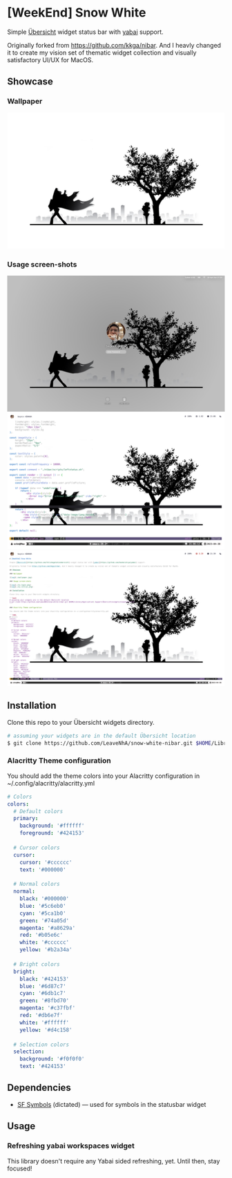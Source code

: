 # [WeekEnd] Snow White

Simple [Übersicht](https://github.com/felixhageloh/uebersicht) widget status bar with [yabai](https://github.com/koekeishiya/yabai) support.

Originally forked from https://github.com/kkga/nibar. And I heavly changed it to create my vision set of thematic widget collection and visually satisfactory UI/UX for MacOS.

## Showcase

### Wallpaper

![img](./wallpaper.jpg)

### Usage screen-shots

![img](./ss.login.png)
![img](./ss.initial.png)
![img](./ss.development.png)

## Installation

Clone this repo to your Übersicht widgets directory.

```bash
# assuming your widgets are in the default Übersicht location
$ git clone https://github.com/LeaveNhA/snow-white-nibar.git $HOME/Library/Application\ Support/Übersicht/widgets/snowwhite-nibar
```

### Alacritty Theme configuration

You should add the theme colors into your Alacritty configuration in ~/.config/alacritty/alacritty.yml

```YAML
# Colors
colors:
  # Default colors
  primary:
    background: '#ffffff'
    foreground: '#424153'

  # Cursor colors
  cursor:
    cursor: '#cccccc'
    text: '#000000'

  # Normal colors
  normal:
    black: '#000000'
    blue: '#5c6eb0'
    cyan: '#5ca1b0'
    green: '#74a05d'
    magenta: '#a8629a'
    red: '#b05e6c'
    white: '#cccccc'
    yellow: '#b2a34a'

  # Bright colors
  bright:
    black: '#424153'
    blue: '#6d87c7'
    cyan: '#6db1c7'
    green: '#8fbd70'
    magenta: '#c37fbf'
    red: '#db6e7f'
    white: '#ffffff'
    yellow: '#d4c158'

  # Selection colors
  selection:
    background: '#f0f0f0'
    text: '#424153'
```

## Dependencies

- [SF Symbols](https://developer.apple.com/sf-symbols/) (dictated) — used for symbols in the statusbar widget

## Usage

### Refreshing yabai workspaces widget

This library doesn't require any Yabai sided refreshing, yet. Until then, stay focused!
